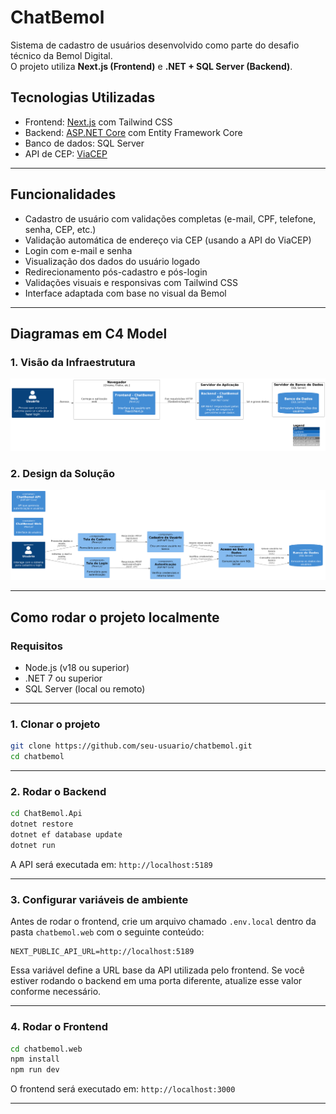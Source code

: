 # ChatBemol

Sistema de cadastro de usuários desenvolvido como parte do desafio técnico da Bemol Digital.  
O projeto utiliza **Next.js (Frontend)** e **.NET + SQL Server (Backend)**.

## Tecnologias Utilizadas

- Frontend: [Next.js](https://nextjs.org/) com Tailwind CSS
- Backend: [ASP.NET Core](https://dotnet.microsoft.com/) com Entity Framework Core
- Banco de dados: SQL Server
- API de CEP: [ViaCEP](https://viacep.com.br/)

---

## Funcionalidades

- Cadastro de usuário com validações completas (e-mail, CPF, telefone, senha, CEP, etc.)
- Validação automática de endereço via CEP (usando a API do ViaCEP)
- Login com e-mail e senha
- Visualização dos dados do usuário logado
- Redirecionamento pós-cadastro e pós-login
- Validações visuais e responsivas com Tailwind CSS
- Interface adaptada com base no visual da Bemol

---

## Diagramas em C4 Model

### 1. Visão da Infraestrutura

![Diagrama de Infraestrutura](Diagrams/Infraestrutura%20-%20C4%20Diagram.png)

### 2. Design da Solução

![Diagrama de Design da Solução](Diagrams/Design%20-%20C4%20Diagram.png)

---

## Como rodar o projeto localmente

### Requisitos

- Node.js (v18 ou superior)
- .NET 7 ou superior
- SQL Server (local ou remoto)

---

### 1. Clonar o projeto

```bash
git clone https://github.com/seu-usuario/chatbemol.git
cd chatbemol
```

---

### 2. Rodar o Backend

```bash
cd ChatBemol.Api
dotnet restore
dotnet ef database update
dotnet run
```

A API será executada em: `http://localhost:5189`

---

### 3. Configurar variáveis de ambiente

Antes de rodar o frontend, crie um arquivo chamado `.env.local` dentro da pasta `chatbemol.web` com o seguinte conteúdo:

```env
NEXT_PUBLIC_API_URL=http://localhost:5189
```

Essa variável define a URL base da API utilizada pelo frontend.
Se você estiver rodando o backend em uma porta diferente, atualize esse valor conforme necessário.

---

### 4. Rodar o Frontend

```bash
cd chatbemol.web
npm install
npm run dev
```

O frontend será executado em: `http://localhost:3000`

---
